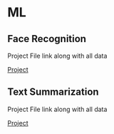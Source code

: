 # ML

## Face Recognition
Project File link along with all data

[Project](https://drive.google.com/drive/folders/1-5fEgjlpecRF3wGYX7I-BThHS14wI9rc)

## Text Summarization

Project File link along with all data

[Project](https://drive.google.com/drive/folders/1e5WXfeFlBTvKmmeBlRutq8RaHuy-oxAA)
